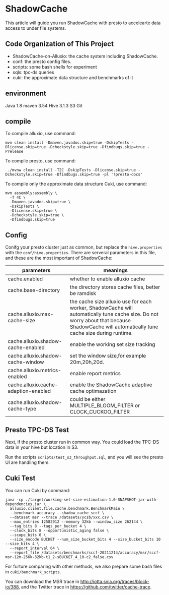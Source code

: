 # ShadowCache
This article will guide you run ShadowCache with presto to accelearte data access to under file systems.

## Code Organization of This Project
- ShadowCache-on-Alluxio: the cache system including ShadowCache.
- conf: the presto config files.
- scripts: some bash shells for experiment
- sqls: tpc-ds queries
- cuki: the approximate data structure and benchmarks of it

## environment
Java 1.8
maven 3.54
Hive 3.1.3
S3
Git

## compile
To compile alluxio, use command:

```shell
mvn clean install -Dmaven.javadoc.skip=true -DskipTests -Dlicense.skip=true -Dcheckstyle.skip=true -Dfindbugs.skip=true -Prelease
```

To compile presto, use command:

```shell
 ./mvnw clean install -T2C -DskipTests -Dlicense.skip=true -Dcheckstyle.skip=true -Dfindbugs.skip=true -pl '!presto-docs'
```

To compile only the approximate data structure Cuki, use command:
```shell
mvn assembly:assembly \
  -T 4C \
  -Dmaven.javadoc.skip=true \
  -DskipTests \
  -Dlicense.skip=true \
  -Dcheckstyle.skip=true \
  -Dfindbugs.skip=true
```

## Config

Conifg your presto cluster just as common, but replace the `hive.properties` with the `conf/hive.properties`. There are serveral parameters in this file, and these are the most important of ShadowCache:

| parameters                           | meanings                                                     |
| ------------------------------------ | ------------------------------------------------------------ |
| cache.enabled                        | whether to enable alluxio cache                              |
| cache.base-directory                 | the directory stores cache files, better be ramdisk          |
| cache.alluxio.max-cache-size         | the cache size alluxio use for each worker, ShadowCache will automatically tune cache size. Do not worry about that because ShadowCache will automatically tune cache size during runtime. |
| cache.alluxio.shadow-cache-enabled   | enable the working set size tracking                         |
| cache.alluxio.shadow-cache-window    | set the window size,for example 20m,20h,20d.                 |
| cache.alluxio.metrics-enabled        | enable report metrics                                        |
| cache.alluxio.cache-adaption-enabled | enable the ShadowCache adaptive cache optimazation           |
| cache.alluxio.shadow-cache-type      | could be either MULTIPLE_BLOOM_FILTER or CLOCK_CUCKOO_FILTER |

## Presto TPC-DS Test
Next, if the presto cluster run in common way. You could load the TPC-DS data in your hive but location in S3.

Run the scripts `scripts/test_s3_throughput.sql`, and you will see the presto UI are handling them.

## Cuki Test

You can run Cuki by command:
```
java -cp ./target/working-set-size-estimation-1.0-SNAPSHOT-jar-with-dependencies.jar \
  alluxio.client.file.cache.benchmark.BenchmarkMain \
  --benchmark accuracy --shadow_cache sccf \
  --dataset msr --trace /datasets/ycsb/xxx.csv \
  --max_entries 12582912 --memory 32kb --window_size 262144 \
  --tag_bits 8 --tags_per_bucket 4 \
  --clock_bits 8 --opportunistic_aging false \
  --scope_bits 0 \
  --size_encode BUCKET --num_size_bucket_bits 4 --size_bucket_bits 10 --size_bits 4 \
  --report_interval 64 \
  --report_file /datasets/benchmarks/sccf-20211214/accuracy/msr/sccf-msr-12m-256k-32kb-t1_2-sBUCKET_4_10-c2_false.csv
```

For furture comparing with other methods, we also prepare some bash files in `cuki/benchmark_scripts`.

You can download the MSR trace in http://iotta.snia.org/traces/block-io/388, and the Twitter trace in  https://github.com/twitter/cache-trace.
